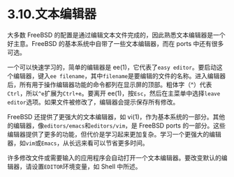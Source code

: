 # 3.10.文本编辑器

大多数 FreeBSD 的配置是通过编辑文本文件完成的，因此熟悉文本编辑器是一个好主意。FreeBSD 的基本系统中自带了一些文本编辑器，而在 ports 中还有很多可选。

一个可以快速学习的，简单的编辑器是 ee(1)，它代表了`easy editor`。要启动这个编辑器，键入`ee filename`，其中`filename`是要编辑的文件的名称。进入编辑器后，所有用于操作编辑器功能的命令都列在显示屏的顶部。粗体字（^）代表`Ctrl`，所以`^e`扩展为`Ctrl+e`。要离开 ee(1)，按`Esc`，然后在主菜单中选择`leave editor`选项。如果文件被修改了，编辑器会提示保存所有修改。

FreeBSD 还提供了更强大的文本编辑器，如 vi(1)，作为基本系统的一部分。其他的编辑器，像`editors/emacs`和`editors/vim`，是 FreeBSD ports 的一部分。这些编辑器提供了更多的功能，但代价是学习起来更加复杂。学习一个更强大的编辑器，如`vim`或`Emacs`，从长远来看可以节省更多时间。

许多修改文件或需要输入的应用程序会自动打开一个文本编辑器。要改变默认的编辑器，请设置`EDITOR`环境变量，如 Shell 中所述。
